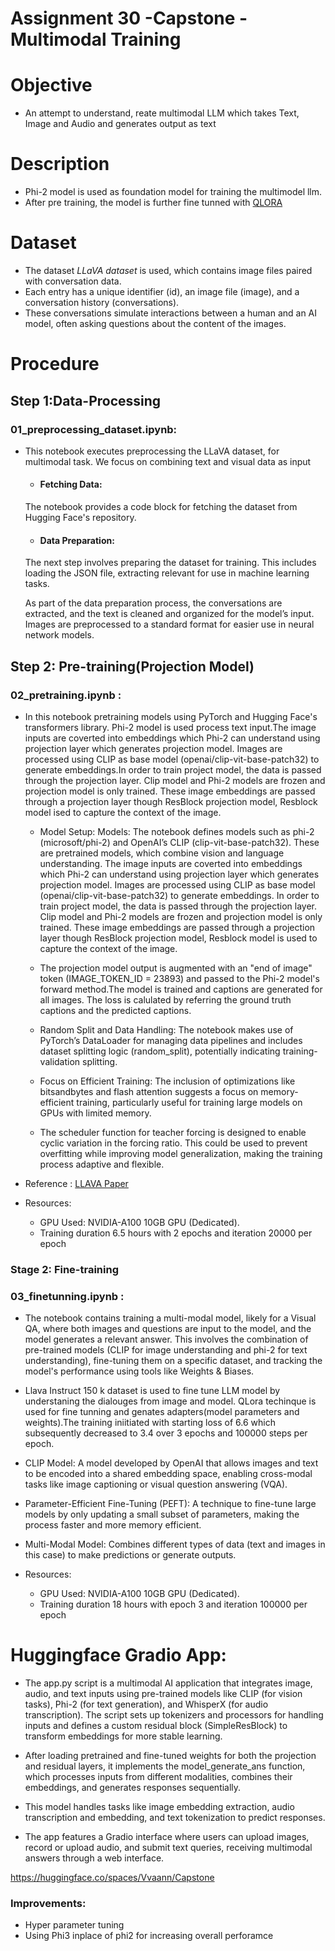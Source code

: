 # Assignment 30 -Capstone - Multimodal Training

# Objective
-  An attempt to understand, reate multimodal LLM which takes Text, Image and Audio and generates output as text

# Description
-   Phi-2 model is used as foundation model for training the multimodel llm. 
-   After pre training, the model is further fine tunned with [QLORA](https://arxiv.org/abs/2305.14314)
   
# Dataset

-   The dataset *LLaVA dataset* is used, which contains image files paired with conversation data. 
-   Each entry has a unique identifier (id), an image file (image), and a conversation history (conversations). 
-   These conversations simulate interactions between a human and an AI model, often asking questions about the content of the images.

# Procedure
## Step 1:Data-Processing   
### 01_preprocessing_dataset.ipynb:
- This notebook executes preprocessing the LLaVA dataset, for multimodal task. We focus on combining text and visual data as input
  
    - #### Fetching Data:
    The notebook provides a code block for fetching the dataset from Hugging Face's repository.

    - #### Data Preparation:
    The next step involves preparing the dataset for training. This includes loading the JSON file, extracting relevant for use in machine learning tasks.
  
    As part of the data preparation process, the conversations are extracted, and the text is cleaned and organized for the model’s input. Images are preprocessed to a standard format for easier use in neural network models.

## Step 2: Pre-training(Projection Model)  
### 02_pretraining.ipynb :
-   In this notebook pretraining models using PyTorch and Hugging Face's transformers library. Phi-2 model is used  process text input.The image inputs are coverted into embeddings which Phi-2 can understand using projection layer which generates projection model. Images are processed using  CLIP as base model (openai/clip-vit-base-patch32) to generate embeddings.In order to train project model, the data is passed through the projection layer. Clip model and Phi-2 models are frozen and projection model is only trained. These image embeddings are passed through a projection layer though ResBlock projection model, Resblock model ised to capture the context of the image.
    -   Model Setup:
    Models: The notebook defines models such as phi-2 (microsoft/phi-2) and OpenAI’s CLIP (clip-vit-base-patch32). These are pretrained models, which combine vision and language understanding.
    The image inputs are coverted into embeddings which Phi-2 can understand using projection layer which generates projection model. Images are processed using  CLIP as base model (openai/clip-vit-base-patch32) to generate embeddings.
    In order to train project model, the data is passed through the projection layer. Clip model and Phi-2 models are frozen and projection model is only trained. These image embeddings are passed through a projection layer though ResBlock projection model, Resblock model is used to capture the context of the image.

    -   The projection model output is augmented with an "end of image" token (IMAGE_TOKEN_ID = 23893) and passed to the Phi-2 model's forward method.The model is trained and captions are generated for all images. The loss is calulated by referring the ground truth captions and the predicted captions.

    -   Random Split and Data Handling: The notebook makes use of PyTorch’s DataLoader for managing data pipelines and includes dataset splitting logic (random_split), potentially indicating training-validation splitting.

    -   Focus on Efficient Training:
    The inclusion of optimizations like bitsandbytes and flash attention suggests a focus on memory-efficient training, particularly useful for training large models on GPUs with limited memory.

    -   The scheduler function for teacher forcing is designed to enable cyclic variation in the forcing ratio. This could be used to prevent overfitting while improving model generalization, making the training process adaptive and flexible.

   
-   Reference : [LLAVA Paper](https://arxiv.org/pdf/2304.08485.pdf)

-   Resources: 
    -   GPU Used: NVIDIA-A100 10GB GPU (Dedicated). 
    -   Training duration 6.5 hours with 2 epochs  and iteration 20000 per epoch 


### Stage 2: Fine-training 
### 03_finetunning.ipynb :

-   The notebook contains training a multi-modal model, likely for a  Visual QA, where both images and questions are input to the model, and the model generates a relevant answer. This involves the combination of pre-trained models (CLIP for image understanding and phi-2 for text understanding), fine-tuning them on a specific dataset, and tracking the model's performance using tools like Weights & Biases.

-   Llava Instruct 150 k dataset is used to fine tune LLM model by understaning the dialouges from image and model. QLora techinque is used for fine tunning and genates adapters(model parameters and weights).The training iniitiated  with starting loss of 6.6 which subsequently decreased to 3.4 over 3 epochs and  100000 steps per epoch.

-   CLIP Model: A model developed by OpenAI that allows images and text to be encoded into a shared embedding space, enabling cross-modal tasks like image captioning or visual question answering (VQA).
-   Parameter-Efficient Fine-Tuning (PEFT): A technique to fine-tune large models by only updating a small subset of parameters, making the process faster and more memory efficient.
-   Multi-Modal Model: Combines different types of data (text and images in this case) to make predictions or generate outputs.

-   Resources: 
    -   GPU Used: NVIDIA-A100 10GB GPU (Dedicated). 
    -   Training duration 18 hours with epoch 3 and iteration 100000 per epoch 


# Huggingface Gradio App:

-    The app.py script is a multimodal AI application that integrates image, audio, and text inputs using pre-trained models like CLIP (for vision tasks), Phi-2 (for text generation), and WhisperX (for audio transcription). The script sets up tokenizers and processors for handling inputs and defines a custom residual block (SimpleResBlock) to transform embeddings for more stable learning. 
  
-    After loading pretrained and fine-tuned weights for both the projection and residual layers, it implements the model_generate_ans function, which processes inputs from different modalities, combines their embeddings, and generates responses sequentially.
-    This model handles tasks like image embedding extraction, audio transcription and embedding, and text tokenization to predict responses. 
-    The app features a Gradio interface where users can upload images, record or upload audio, and submit text queries, receiving multimodal answers through a web interface. 

https://huggingface.co/spaces/Vvaann/Capstone



### Improvements:
-   Hyper parameter tuning
-   Using Phi3 inplace of phi2 for increasing overall perforamce 

